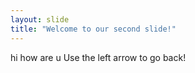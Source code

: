 ```yaml
---
layout: slide
title: "Welcome to our second slide!"
---
```

hi how are u
Use the left arrow to go back!
